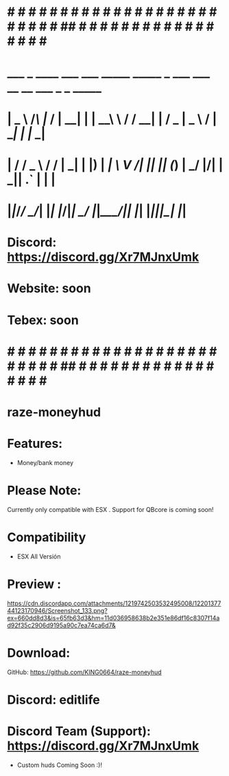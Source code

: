 # # # # # # # # # # # # # # # # # # # # # # # # # # ## # # # # # # # # # # # # # # # # # #
#    ___    _    ____  ___    ___  _____   _____ _    ___  ___ __  __ ___ _  _ _____     #
#   | _ \  /_\  |_  / | __|  |   \| __\ \ / / __| |  / _ \| _ \  \/  | __| \| |_   _|    #
#   |   / / _ \  / /  | _|   | |) | _| \ V /| _|| |_| (_) |  _/ |\/| | _|| .` | | |      #
#   |_|_\/_/ \_\/___| |___|  |___/|___| \_/ |___|____\___/|_| |_|  |_|___|_|\_| |_|      #
#                                                                                        #
#                                                                                        #
#     Discord: https://discord.gg/Xr7MJnxUmk                                             #
#     Website: soon                                                                      #
#     Tebex: soon                                                                        #
#                                                                                        #
# # # # # # # # # # # # # # # # # # # # # # # # # # ## # # # # # # # # # # # # # # # # # #



# raze-moneyhud
 
# Features:

* Money/bank money


# Please Note:
Currently only compatible with ESX . Support for QBcore is coming soon!

# Compatibility 
* ESX All Versión 

# Preview :
https://cdn.discordapp.com/attachments/1219742503532495008/1220137744123170946/Screenshot_133.png?ex=660dd8d3&is=65fb63d3&hm=11d036958638b2e351e86df16c8307f14ad92f35c2906d9195a90c7ea74ca6d7&

# Download:
GitHub: https://github.com/KING0664/raze-moneyhud

# Discord: editlife
# Discord Team (Support): https://discord.gg/Xr7MJnxUmk

* Custom huds Coming Soon :)!

